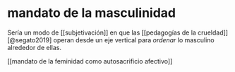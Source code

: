 # mandato de la masculinidad
Sería un modo de [[subjetivación]] en que las [[pedagogías de la crueldad]] [@segato2019] operan desde un eje vertical para *ordenar* lo masculino alrededor de ellas. 

[[mandato de la feminidad como autosacrificio afectivo]]